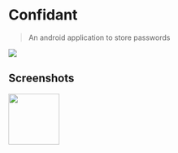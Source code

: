 # Confidant

>An android application to store passwords

[![](https://img.shields.io/badge/author-@sahanshah\%2Dkblue.svg?style=flat)](https://google.com)

## Screenshots

<img align="left" width="100" height="100" src="http://www.fillmurray.com/100/100">
